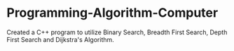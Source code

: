 # Programming-Algorithm-Computer
Created a C++ program to utilize Binary Search, Breadth First Search, Depth First Search and Dijkstra's Algorithm.
